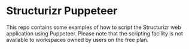 # Structurizr Puppeteer

This repo contains some examples of how to script the Structurizr web application using Puppeteer. Please note that the scripting facility is not available to workspaces owned by users on the free plan.